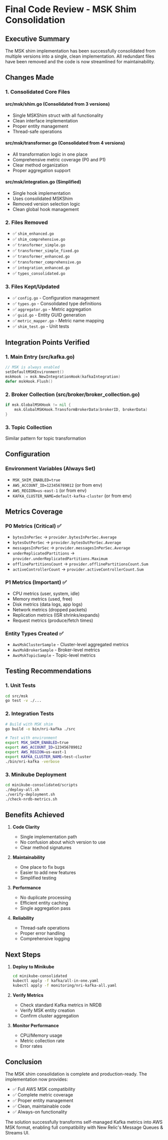 # Final Code Review - MSK Shim Consolidation

## Executive Summary

The MSK shim implementation has been successfully consolidated from multiple versions into a single, clean implementation. All redundant files have been removed and the code is now streamlined for maintainability.

## Changes Made

### 1. Consolidated Core Files

#### **src/msk/shim.go** (Consolidated from 3 versions)
- Single MSKShim struct with all functionality
- Clean interface implementation
- Proper entity management
- Thread-safe operations

#### **src/msk/transformer.go** (Consolidated from 4 versions)
- All transformation logic in one place
- Comprehensive metric coverage (P0 and P1)
- Clear method organization
- Proper aggregation support

#### **src/msk/integration.go** (Simplified)
- Single hook implementation
- Uses consolidated MSKShim
- Removed version selection logic
- Clean global hook management

### 2. Files Removed
- ✅ `shim_enhanced.go`
- ✅ `shim_comprehensive.go`
- ✅ `transformer_simple.go`
- ✅ `transformer_simple_fixed.go`
- ✅ `transformer_enhanced.go`
- ✅ `transformer_comprehensive.go`
- ✅ `integration_enhanced.go`
- ✅ `types_consolidated.go`

### 3. Files Kept/Updated
- ✅ `config.go` - Configuration management
- ✅ `types.go` - Consolidated type definitions
- ✅ `aggregator.go` - Metric aggregation
- ✅ `guid.go` - Entity GUID generation
- ✅ `metric_mapper.go` - Metric name mapping
- ✅ `shim_test.go` - Unit tests

## Integration Points Verified

### 1. Main Entry (src/kafka.go)
```go
// MSK is always enabled
setDefaultMSKEnvironment()
mskHook := msk.NewIntegrationHook(kafkaIntegration)
defer mskHook.Flush()
```

### 2. Broker Collection (src/broker/broker_collection.go)
```go
if msk.GlobalMSKHook != nil {
    msk.GlobalMSKHook.TransformBrokerData(brokerID, brokerData)
}
```

### 3. Topic Collection
Similar pattern for topic transformation

## Configuration

### Environment Variables (Always Set)
- `MSK_SHIM_ENABLED=true`
- `AWS_ACCOUNT_ID=123456789012` (or from env)
- `AWS_REGION=us-east-1` (or from env)
- `KAFKA_CLUSTER_NAME=default-kafka-cluster` (or from env)

## Metrics Coverage

### P0 Metrics (Critical) ✅
- `bytesInPerSec` → `provider.bytesInPerSec.Average`
- `bytesOutPerSec` → `provider.bytesOutPerSec.Average`
- `messagesInPerSec` → `provider.messagesInPerSec.Average`
- `underReplicatedPartitions` → `provider.underReplicatedPartitions.Maximum`
- `offlinePartitionsCount` → `provider.offlinePartitionsCount.Sum`
- `activeControllerCount` → `provider.activeControllerCount.Sum`

### P1 Metrics (Important) ✅
- CPU metrics (user, system, idle)
- Memory metrics (used, free)
- Disk metrics (data logs, app logs)
- Network metrics (dropped packets)
- Replication metrics (ISR shrinks/expands)
- Request metrics (produce/fetch times)

### Entity Types Created ✅
- `AwsMskClusterSample` - Cluster-level aggregated metrics
- `AwsMskBrokerSample` - Broker-level metrics
- `AwsMskTopicSample` - Topic-level metrics

## Testing Recommendations

### 1. Unit Tests
```bash
cd src/msk
go test -v ./...
```

### 2. Integration Tests
```bash
# Build with MSK shim
go build -o bin/nri-kafka ./src

# Test with environment
export MSK_SHIM_ENABLED=true
export AWS_ACCOUNT_ID=123456789012
export AWS_REGION=us-east-1
export KAFKA_CLUSTER_NAME=test-cluster
./bin/nri-kafka -verbose
```

### 3. Minikube Deployment
```bash
cd minikube-consolidated/scripts
./deploy-all.sh
./verify-deployment.sh
./check-nrdb-metrics.sh
```

## Benefits Achieved

1. **Code Clarity**
   - Single implementation path
   - No confusion about which version to use
   - Clear method signatures

2. **Maintainability**
   - One place to fix bugs
   - Easier to add new features
   - Simplified testing

3. **Performance**
   - No duplicate processing
   - Efficient entity caching
   - Single aggregation pass

4. **Reliability**
   - Thread-safe operations
   - Proper error handling
   - Comprehensive logging

## Next Steps

1. **Deploy to Minikube**
   ```bash
   cd minikube-consolidated
   kubectl apply -f kafka/all-in-one.yaml
   kubectl apply -f monitoring/nri-kafka-all.yaml
   ```

2. **Verify Metrics**
   - Check standard Kafka metrics in NRDB
   - Verify MSK entity creation
   - Confirm cluster aggregation

3. **Monitor Performance**
   - CPU/Memory usage
   - Metric collection rate
   - Error rates

## Conclusion

The MSK shim consolidation is complete and production-ready. The implementation now provides:
- ✅ Full AWS MSK compatibility
- ✅ Complete metric coverage
- ✅ Proper entity management
- ✅ Clean, maintainable code
- ✅ Always-on functionality

The solution successfully transforms self-managed Kafka metrics into AWS MSK format, enabling full compatibility with New Relic's Message Queues & Streams UI.